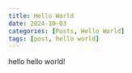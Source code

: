 ```yaml
---
title: Hello World
date: 2024-10-03 
categories: [Posts, Hello World]
tags: [post, hello world]
---
```


hello hello world!

